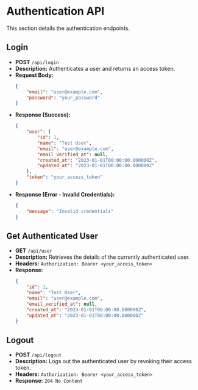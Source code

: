 # Authentication API

This section details the authentication endpoints.

## Login

- **POST** `/api/login`
- **Description:** Authenticates a user and returns an access token.
- **Request Body:**
  ```json
  {
      "email": "user@example.com",
      "password": "your_password"
  }
  ```
- **Response (Success):**
  ```json
  {
      "user": {
          "id": 1,
          "name": "Test User",
          "email": "user@example.com",
          "email_verified_at": null,
          "created_at": "2023-01-01T00:00:00.000000Z",
          "updated_at": "2023-01-01T00:00:00.000000Z"
      },
      "token": "your_access_token"
  }
  ```
- **Response (Error - Invalid Credentials):**
  ```json
  {
      "message": "Invalid credentials"
  }
  ```

## Get Authenticated User

- **GET** `/api/user`
- **Description:** Retrieves the details of the currently authenticated user.
- **Headers:** `Authorization: Bearer <your_access_token>`
- **Response:**
  ```json
  {
      "id": 1,
      "name": "Test User",
      "email": "user@example.com",
      "email_verified_at": null,
      "created_at": "2023-01-01T00:00:00.000000Z",
      "updated_at": "2023-01-01T00:00:00.000000Z"
  }
  ```

## Logout

- **POST** `/api/logout`
- **Description:** Logs out the authenticated user by revoking their access token.
- **Headers:** `Authorization: Bearer <your_access_token>`
- **Response:** `204 No Content`

